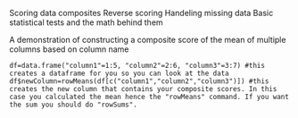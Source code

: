 Scoring data composites 
Reverse scoring 
Handeling missing data
Basic statistical tests and the math behind them

A demonstration of constructing a composite score of the mean of multiple columns based on column name

```
df=data.frame("column1"=1:5, "column2"=2:6, "column3"=3:7) #this creates a dataframe for you so you can look at the data 
df$newColumn=rowMeans(df[c("column1","column2","column3")]) #this creates the new column that contains your composite scores. In this case you calculated the mean hence the "rowMeans" command. If you want the sum you should do "rowSums". 
```

